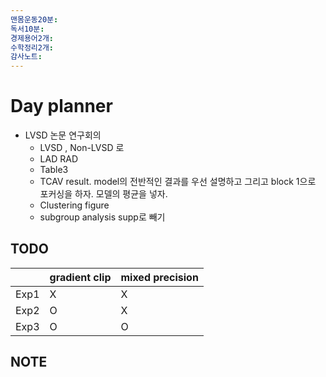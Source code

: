 ```yaml
---
맨몸운동20분: 
독서10분: 
경제용어2개: 
수학정리2개: 
감사노트: 
---
```


# Day planner

- LVSD 논문 연구회의
	- LVSD , Non-LVSD 로 
	- LAD RAD
	- Table3 
	- TCAV result.  model의 전반적인 결과를 우선 설명하고 그리고 block 1으로 포커싱을 하자. 모델의 평균을 넣자. 
	- Clustering figure
	- subgroup analysis supp로 빼기 


## TODO 

|  | gradient clip | mixed precision |
| ---- | ---- | ---- |
| Exp1 | X | X |
| Exp2 | O | X |
| Exp3 | O | O |

## NOTE
